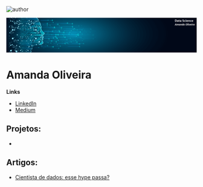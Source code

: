 ![author](https://img.shields.io/badge/author-aroliveira1010-red.svg)

<p align="center">
  <img src="banner_github.png" >
</p> 

# Amanda Oliveira

**Links**
* [LinkedIn](https://www.linkedin.com/in/amanda-rafaela-de-oliveira-66634817)
* [Medium](https://medium.com/@amanda_oliveira)


## Projetos:
*


## Artigos:
* [Cientista de dados: esse hype passa?](https://bit.ly/3qqEx3F)
